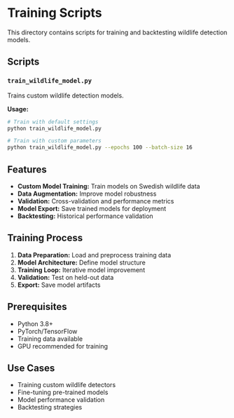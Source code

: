 # Training Scripts

This directory contains scripts for training and backtesting wildlife detection models.

## Scripts

### `train_wildlife_model.py`
Trains custom wildlife detection models.

**Usage:**
```bash
# Train with default settings
python train_wildlife_model.py

# Train with custom parameters
python train_wildlife_model.py --epochs 100 --batch-size 16
```

## Features

- **Custom Model Training:** Train models on Swedish wildlife data
- **Data Augmentation:** Improve model robustness
- **Validation:** Cross-validation and performance metrics
- **Model Export:** Save trained models for deployment
- **Backtesting:** Historical performance validation

## Training Process

1. **Data Preparation:** Load and preprocess training data
2. **Model Architecture:** Define model structure
3. **Training Loop:** Iterative model improvement
4. **Validation:** Test on held-out data
5. **Export:** Save model artifacts

## Prerequisites

- Python 3.8+
- PyTorch/TensorFlow
- Training data available
- GPU recommended for training

## Use Cases

- Training custom wildlife detectors
- Fine-tuning pre-trained models
- Model performance validation
- Backtesting strategies
